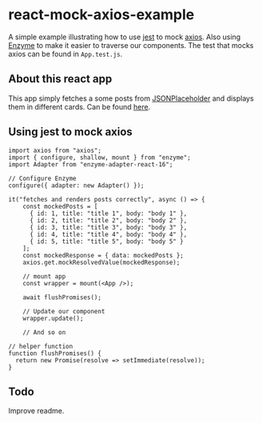 # react-mock-axios-example

A simple example illustrating how to use [jest](https://jestjs.io/en/) to mock [axios](https://github.com/axios/axios). Also using [Enzyme](https://airbnb.io/enzyme/) to make it easier to traverse our components. The test that mocks axios can be found in `App.test.js`.

## About this react app

This app simply fetches a some posts from [JSONPlaceholder](https://jsonplaceholder.typicode.com) and displays them in different cards. Can be found [here](https://mock-axios-example.netlify.com/).

## Using jest to mock axios

```
import axios from "axios";
import { configure, shallow, mount } from "enzyme";
import Adapter from "enzyme-adapter-react-16";

// Configure Enzyme
configure({ adapter: new Adapter() });

it("fetches and renders posts correctly", async () => {
    const mockedPosts = [
      { id: 1, title: "title 1", body: "body 1" },
      { id: 2, title: "title 2", body: "body 2" },
      { id: 3, title: "title 3", body: "body 3" },
      { id: 4, title: "title 4", body: "body 4" },
      { id: 5, title: "title 5", body: "body 5" }
    ];
    const mockedResponse = { data: mockedPosts };
    axios.get.mockResolvedValue(mockedResponse);
    
    // mount app
    const wrapper = mount(<App />);

    await flushPromises();
    
    // Update our component
    wrapper.update();
    
    // And so on
```

```
// helper function
function flushPromises() {
  return new Promise(resolve => setImmediate(resolve));
}
```

## Todo

Improve readme.
